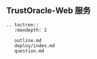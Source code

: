## TrustOracle-Web 服务

```eval_rst
.. toctree::
   :maxdepth: 2

   outline.md
   deploy/index.md
   question.md

```